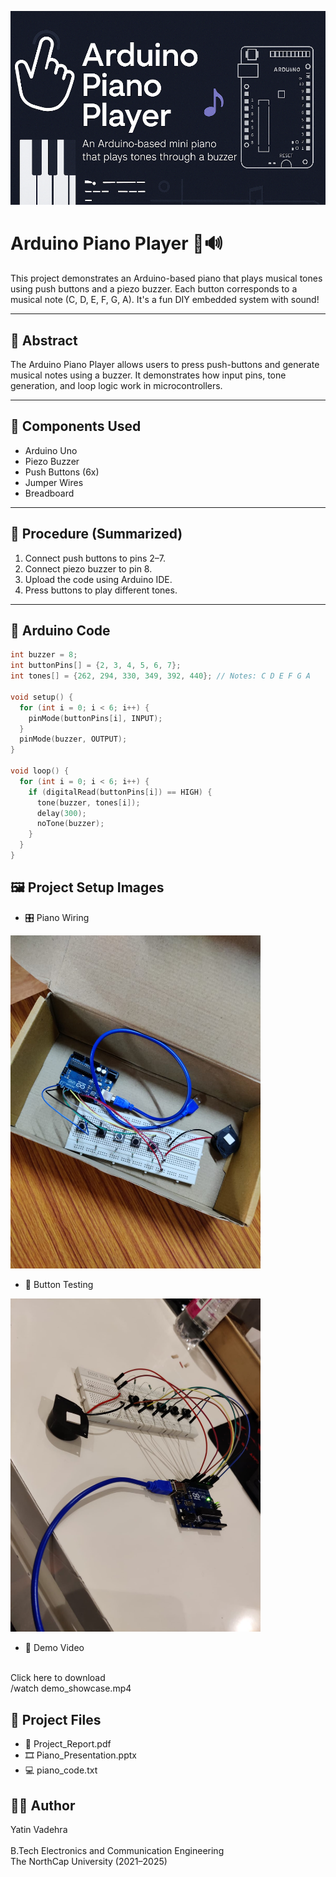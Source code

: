 ![Banner](banner.png)

# Arduino Piano Player 🎹🔊

This project demonstrates an Arduino-based piano that plays musical tones using push buttons and a piezo buzzer. Each button corresponds to a musical note (C, D, E, F, G, A). It's a fun DIY embedded system with sound!

---

## 📘 Abstract

The Arduino Piano Player allows users to press push-buttons and generate musical notes using a buzzer. It demonstrates how input pins, tone generation, and loop logic work in microcontrollers.

---

## 🧰 Components Used

- Arduino Uno
- Piezo Buzzer
- Push Buttons (6x)
- Jumper Wires
- Breadboard

---

## 🧪 Procedure (Summarized)

1. Connect push buttons to pins 2–7.
2. Connect piezo buzzer to pin 8.
3. Upload the code using Arduino IDE.
4. Press buttons to play different tones.

---

## 🔣 Arduino Code

```cpp
int buzzer = 8;
int buttonPins[] = {2, 3, 4, 5, 6, 7};
int tones[] = {262, 294, 330, 349, 392, 440}; // Notes: C D E F G A

void setup() {
  for (int i = 0; i < 6; i++) {
    pinMode(buttonPins[i], INPUT);
  }
  pinMode(buzzer, OUTPUT);
}

void loop() {
  for (int i = 0; i < 6; i++) {
    if (digitalRead(buttonPins[i]) == HIGH) {
      tone(buzzer, tones[i]);
      delay(300);
      noTone(buzzer);
    }
  }
}

```

## 🖼️ Project Setup Images
- 🎛️ Piano Wiring
<img src="Images/piano_setup_1.jpg" width="400"/>
<br>

- 🧪 Button Testing
<img src="Images/piano_setup_2.jpg" width="400"/>

<br>

- 🎥 Demo Video
<Br>
Click here to download
<br>
/watch demo_showcase.mp4

<br>

## 📄 Project Files
- 📄 Project_Report.pdf
- 🎞️ Piano_Presentation.pptx
- 💻 piano_code.txt

## 👨‍🎓 Author
Yatin Vadehra
<br>
<br>
B.Tech Electronics and Communication Engineering
<br>
The NorthCap University (2021–2025)
